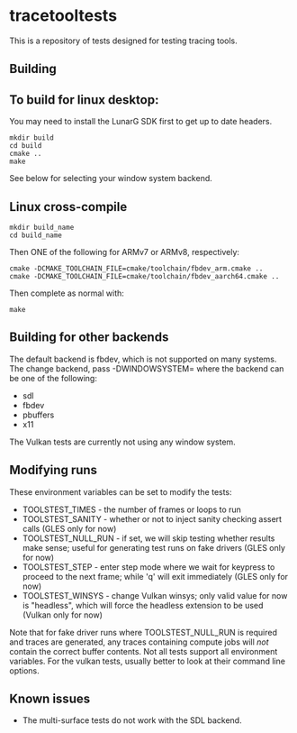 tracetooltests
==============

This is a repository of tests designed for testing tracing tools.

Building
--------

To build for linux desktop:
--------------------------

You may need to install the LunarG SDK first to get up to date headers.

```
mkdir build
cd build
cmake ..
make
```

See below for selecting your window system backend.

Linux cross-compile
-------------------

```
mkdir build_name
cd build_name
```

Then ONE of the following for ARMv7 or ARMv8, respectively:
```
cmake -DCMAKE_TOOLCHAIN_FILE=cmake/toolchain/fbdev_arm.cmake ..
cmake -DCMAKE_TOOLCHAIN_FILE=cmake/toolchain/fbdev_aarch64.cmake ..
```

Then complete as normal with:
```
make
```

Building for other backends
---------------------------

The default backend is fbdev, which is not supported on many systems.
The change backend, pass -DWINDOWSYSTEM=<name of backend> where the
backend can be one of the following:

* sdl
* fbdev
* pbuffers
* x11

The Vulkan tests are currently not using any window system.

Modifying runs
--------------

These environment variables can be set to modify the tests:

* TOOLSTEST_TIMES    - the number of frames or loops to run
* TOOLSTEST_SANITY   - whether or not to inject sanity checking assert calls
  (GLES only for now)
* TOOLSTEST_NULL_RUN - if set, we will skip testing whether results make sense;
  useful for generating test runs on fake drivers (GLES only for now)
* TOOLSTEST_STEP     - enter step mode where we wait for keypress to proceed to
  the next frame; while 'q' will exit immediately (GLES only for now)
* TOOLSTEST_WINSYS   - change Vulkan winsys; only valid value for now is "headless",
  which will force the headless extension to be used (Vulkan only for now)

Note that for fake driver runs where TOOLSTEST_NULL_RUN is required and traces are
generated, any traces containing compute jobs will _not_ contain the correct buffer
contents. Not all tests support all environment variables. For the vulkan tests,
usually better to look at their command line options.

Known issues
------------

* The multi-surface tests do not work with the SDL backend.
